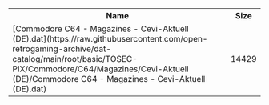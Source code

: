 <table>
<tr><th>Name</th><th>Size</th></tr>
<tr><td>[Commodore C64 - Magazines - Cevi-Aktuell (DE).dat](https://raw.githubusercontent.com/open-retrogaming-archive/dat-catalog/main/root/basic/TOSEC-PIX/Commodore/C64/Magazines/Cevi-Aktuell (DE)/Commodore C64 - Magazines - Cevi-Aktuell (DE).dat)</td><td>14429</td></tr>
</table>

